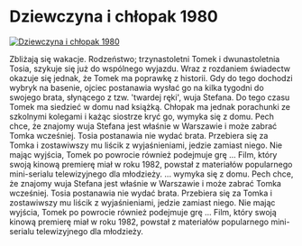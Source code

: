 Dziewczyna i chłopak 1980 
=============
[![Dziewczyna i chłopak 1980 ](http://vidos.pl/images/player.gif)](http://vidos.pl/dziewczyna-i-chlopak-1980)

 Zbliżają się wakacje. Rodzeństwo; trzynastoletni Tomek i dwunastoletnia Tosia, szykuje się już do wspólnego wyjazdu. Wraz z rozdaniem świadectw okazuje się jednak, że Tomek ma poprawkę z historii. Gdy do tego dochodzi wybryk na basenie, ojciec postanawia wysłać go na kilka tygodni do swojego brata, słynącego z tzw. 'twardej ręki', wuja Stefana. Do tego czasu Tomek ma siedzieć w domu nad książką. Chłopak ma jednak porachunki ze szkolnymi kolegami i każąc siostrze kryć go, wymyka się z domu. Pech chce, że znajomy wuja Stefana jest właśnie w Warszawie i może zabrać Tomka wcześniej. Tosia postanawia nie wydać brata. Przebiera się za Tomka i zostawiwszy mu liścik z wyjaśnieniami, jedzie zamiast niego. Nie mając wyjścia, Tomek po powrocie również podejmuje grę ... Film, który swoją kinową premierę miał w roku 1982, powstał z materiałów popularnego mini-serialu telewizyjnego dla młodzieży.  ... wymyka się z domu. Pech chce, że znajomy wuja Stefana jest właśnie w Warszawie i może zabrać Tomka wcześniej. Tosia postanawia nie wydać brata. Przebiera się za Tomka i zostawiwszy mu liścik z wyjaśnieniami, jedzie zamiast niego. Nie mając wyjścia, Tomek po powrocie również podejmuje grę ... Film, który swoją kinową premierę miał w roku 1982, powstał z materiałów popularnego mini-serialu telewizyjnego dla młodzieży.
